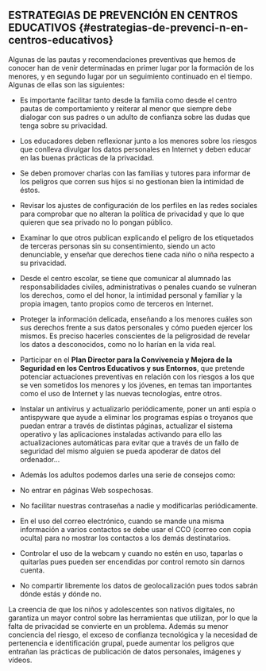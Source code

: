 ## **ESTRATEGIAS DE PREVENCIÓN EN CENTROS EDUCATIVOS** {#estrategias-de-prevenci-n-en-centros-educativos}

Algunas de las pautas y recomendaciones preventivas que hemos de conocer han de venir determinadas en primer lugar por la formación de los menores, y en segundo lugar por un seguimiento continuado en el tiempo. Algunas de ellas son las siguientes:

*   Es importante facilitar tanto desde la familia como desde el centro pautas de comportamiento y reiterar al menor que siempre debe dialogar con sus padres o un adulto de confianza sobre las dudas que tenga sobre su privacidad.

*   Los educadores deben reflexionar junto a los menores sobre los riesgos que conlleva divulgar los datos personales en Internet y deben educar en las buenas prácticas de la privacidad.

*   Se deben promover charlas con las familias y tutores para informar de los peligros que corren sus hijos si no gestionan bien la intimidad de éstos.

*   Revisar los ajustes de configuración de los perfiles en las redes sociales para comprobar que no alteran la política de privacidad y que lo que quieren que sea privado no lo pongan público.

*   Examinar lo que otros publican explicando el peligro de los etiquetados de terceras personas sin su consentimiento, siendo un acto denunciable, y enseñar que derechos tiene cada niño o niña respecto a su privacidad.

*   Desde el centro escolar, se tiene que comunicar al alumnado las responsabilidades civiles, administrativas o penales cuando se vulneran los derechos, como el del honor, la intimidad personal y familiar y la propia imagen, tanto propios como de terceros en Internet.

*   Proteger la información delicada, enseñando a los menores cuáles son sus derechos frente a sus datos personales y cómo pueden ejercer los mismos. Es preciso hacerles conscientes de la peligrosidad de revelar los datos a desconocidos, como no lo harían en la vida real.

*   Participar en el **Plan Director para la Convivencia y Mejora de la Seguridad en los Centros Educativos y sus Entornos**, que pretende potenciar actuaciones preventivas en relación con los riesgos a los que se ven sometidos los menores y los jóvenes, en temas tan importantes como el uso de Internet y las nuevas tecnologías, entre otros.

*   Instalar un antivirus y actualizarlo periódicamente, poner un anti espía o antispyware que ayude a eliminar los programas espías o troyanos que puedan entrar a través de distintas páginas, actualizar el sistema operativo y las aplicaciones instaladas activando para ello las actualizaciones automáticas para evitar que a través de un fallo de seguridad del mismo alguien se pueda apoderar de datos del ordenador...

*   Además los adultos podemos darles una serie de consejos como:

*   No entrar en páginas Web sospechosas.

*   No facilitar nuestras contraseñas a nadie y modificarlas periódicamente.

*   En el uso del correo electrónico, cuando se mande una misma información a varios contactos se debe usar el CCO (correo con copia oculta) para no mostrar los contactos a los demás destinatarios.

*   Controlar el uso de la webcam y cuando no estén en uso, taparlas o quitarlas pues pueden ser encendidas por control remoto sin darnos cuenta.

*   No compartir libremente los datos de geolocalización pues todos sabrán dónde estás y dónde no.

La creencia de que los niños y adolescentes son nativos digitales, no garantiza un mayor control sobre las herramientas que utilizan, por lo que la falta de privacidad se convierte en un problema. Además su menor conciencia del riesgo, el exceso de confianza tecnológica y la necesidad de pertenencia e identificación grupal, puede aumentar los peligros que entrañan las prácticas de publicación de datos personales, imágenes y vídeos.